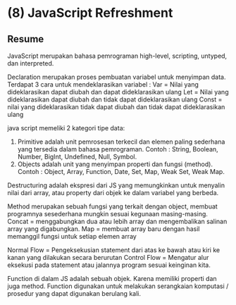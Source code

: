 # (8) JavaScript Refreshment

## Resume 
JavaScript merupakan bahasa pemrograman high-level, scripting, untyped, dan interpreted.

Declaration merupakan proses pembuatan variabel untuk menyimpan data. Terdapat 3 cara untuk mendeklarasikan variabel :
Var = Nilai yang dideklarasikan dapat diubah dan dapat dideklarasikan ulang
Let = Nilai yang dideklarasikan dapat diubah dan tidak dapat dideklarasikan ulang
Const = nilai yang dideklarasikan tidak dapat diubah dan tidak dapat dideklarasikan ulang

java script memeliki 2 kategori tipe data: 
1. Primitive adalah unit pemrosesan terkecil dan elemen paling sederhana yang tersedia dalam bahasa pemrograman. Contoh : String, Boolean, Number, BigInt,  Undefined, Null, Symbol.
2. Objects adalah unit yang menyimpan properti dan fungsi (method). Contoh : Object, Array, Function, Date, Set, Map, Weak Set, Weak Map.

Destructuring adalah ekspresi dari JS yang memungkinkan untuk menyalin nilai dari array, atau property dari objek ke dalam variabel yang berbeda.

Method merupakan sebuah fungsi yang terkait dengan object, membuat programnya sesederhana mungkin sesuai kegunaan masing-masing.
Concat = menggabungkan dua atau lebih array dan mengembalikan salinan array yang digabungkan.
Map = membuat array baru dengan hasil memanggil fungsi untuk setiap elemen array

Normal Flow = Pengeksekusian statement dari atas ke bawah atau kiri ke kanan yang dilakukan secara berurutan
Control Flow = Mengatur alur eksekusi pada statement atau jalannya program sesuai keinginan kita.

Function di dalam JS adalah sebuah objek. Karena memiliki properti dan juga method. Function digunakan untuk melakukan serangkaian komputasi / prosedur yang dapat digunakan berulang kali.
